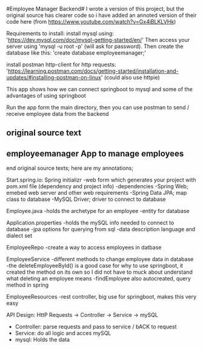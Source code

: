 #Employee Manager Backend#
I wrote a version of this project, but the original source has clearer code so i have added an annoted version of their code here
(from https://www.youtube.com/watch?v=Gx4iBLKLVHk)
 

 Requirements to install:
 install mysql using: 'https://dev.mysql.com/doc/mysql-getting-started/en/' 
 Then access your server using 'mysql -u root -p' (will ask for password). Then create the database like this: 'create database employeemanager;'

 install postman http-client for http requests: 'https://learning.postman.com/docs/getting-started/installation-and-updates/#installing-postman-on-linux'
 (could also use httpie)


 This app shows how we can connect springboot to mysql and some of the advantages of using springboot

 Run the app form the main directory, then you can use postman to send / receive employee data from the backend


original source text
-------------------------------------------------------
employeemanager
App to manage employees
-------------------------------------------------------
end original source texts; here are my annotations;


Start.spring.io: Spring initializr
    -web form which generates your project with pom.xml file (dependency and project info)
    -dependencies
        -Spring Web; emebed web server and other web requirements
        -Spring Data JPA; map class to database 
        -MySQL Driver; driver to connect to database

Employee.java
    -holds the archetype for an employee
    -entity for database

Application.properties
    -holds the mySQL info needed to connect to database
    -jpa options for querying from sql
    -data description language and dialect set

EmployeeRepo
    -create a way to access employees in datbase

EmployeeService
    -different methods to change employee data in database
    -the deleteEmployeeById() is a good case for why to use springboot, it created the method on its own so I did not have to muck about understand what deleting an employee means
    -findEmployee also autocreated, query method in spring

EmployeeResources
    -rest controller, big use for springboot, makes this very easy

API Design:
HttP Requests -> Controller -> Service -> mySQL

- Controller: parse requests and pass to service / bACK
    to request
- Service: do all logic and acces mySQL
- mysql: Holds the data